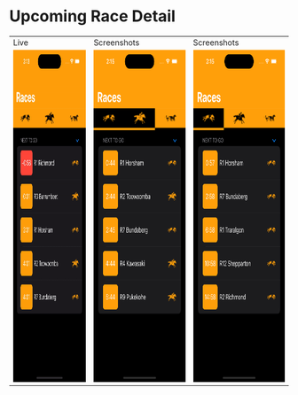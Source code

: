 # Upcoming Race Detail

<table>
  <tr>
    <td>Live</td>
    <td>Screenshots</td>
    <td>Screenshots</td>
  </tr>
  <tr>
    <td><img src="Screenshots/Screen Recording.gif" width=300 height=600></td>
    <td><img src="Screenshots/Screen Shot 1.png" width=300 height=600></td>
    <td><img src="Screenshots/Screen Shot 2.png" width=300 height=600></td>
  </tr>
</table>
